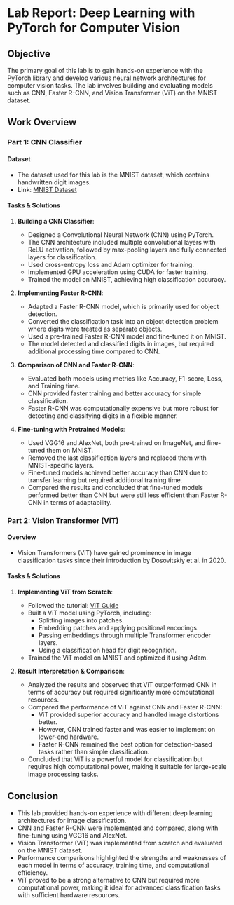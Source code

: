 # Lab Report: Deep Learning with PyTorch for Computer Vision

## Objective
The primary goal of this lab is to gain hands-on experience with the PyTorch library and develop various neural network architectures for computer vision tasks. The lab involves building and evaluating models such as CNN, Faster R-CNN, and Vision Transformer (ViT) on the MNIST dataset.

## Work Overview

### Part 1: CNN Classifier
#### Dataset
- The dataset used for this lab is the MNIST dataset, which contains handwritten digit images.
- Link: [MNIST Dataset](https://www.kaggle.com/datasets/hojjatk/mnist-dataset)

#### Tasks & Solutions
1. **Building a CNN Classifier**:
   - Designed a Convolutional Neural Network (CNN) using PyTorch.
   - The CNN architecture included multiple convolutional layers with ReLU activation, followed by max-pooling layers and fully connected layers for classification.
   - Used cross-entropy loss and Adam optimizer for training.
   - Implemented GPU acceleration using CUDA for faster training.
   - Trained the model on MNIST, achieving high classification accuracy.

2. **Implementing Faster R-CNN**:
   - Adapted a Faster R-CNN model, which is primarily used for object detection.
   - Converted the classification task into an object detection problem where digits were treated as separate objects.
   - Used a pre-trained Faster R-CNN model and fine-tuned it on MNIST.
   - The model detected and classified digits in images, but required additional processing time compared to CNN.

3. **Comparison of CNN and Faster R-CNN**:
   - Evaluated both models using metrics like Accuracy, F1-score, Loss, and Training time.
   - CNN provided faster training and better accuracy for simple classification.
   - Faster R-CNN was computationally expensive but more robust for detecting and classifying digits in a flexible manner.

4. **Fine-tuning with Pretrained Models**:
   - Used VGG16 and AlexNet, both pre-trained on ImageNet, and fine-tuned them on MNIST.
   - Removed the last classification layers and replaced them with MNIST-specific layers.
   - Fine-tuned models achieved better accuracy than CNN due to transfer learning but required additional training time.
   - Compared the results and concluded that fine-tuned models performed better than CNN but were still less efficient than Faster R-CNN in terms of adaptability.

### Part 2: Vision Transformer (ViT)
#### Overview
- Vision Transformers (ViT) have gained prominence in image classification tasks since their introduction by Dosovitskiy et al. in 2020.

#### Tasks & Solutions
1. **Implementing ViT from Scratch**:
   - Followed the tutorial: [ViT Guide](https://medium.com/mlearning-ai/vision-transformers-from-scratch-pytorch-a-step-by-step-guide-96c3313c2e0c)
   - Built a ViT model using PyTorch, including:
     - Splitting images into patches.
     - Embedding patches and applying positional encodings.
     - Passing embeddings through multiple Transformer encoder layers.
     - Using a classification head for digit recognition.
   - Trained the ViT model on MNIST and optimized it using Adam.

2. **Result Interpretation & Comparison**:
   - Analyzed the results and observed that ViT outperformed CNN in terms of accuracy but required significantly more computational resources.
   - Compared the performance of ViT against CNN and Faster R-CNN:
     - ViT provided superior accuracy and handled image distortions better.
     - However, CNN trained faster and was easier to implement on lower-end hardware.
     - Faster R-CNN remained the best option for detection-based tasks rather than simple classification.
   - Concluded that ViT is a powerful model for classification but requires high computational power, making it suitable for large-scale image processing tasks.

## Conclusion
- This lab provided hands-on experience with different deep learning architectures for image classification.
- CNN and Faster R-CNN were implemented and compared, along with fine-tuning using VGG16 and AlexNet.
- Vision Transformer (ViT) was implemented from scratch and evaluated on the MNIST dataset.
- Performance comparisons highlighted the strengths and weaknesses of each model in terms of accuracy, training time, and computational efficiency.
- ViT proved to be a strong alternative to CNN but required more computational power, making it ideal for advanced classification tasks with sufficient hardware resources.


